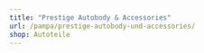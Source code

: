 ```yaml
---
title: "Prestige Autobody & Accessories"
url: /pampa/prestige-autobody-und-accessories/
shop: Autoteile
---
```

